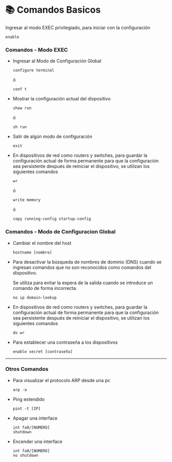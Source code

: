 # 📚 Comandos Basicos

Ingresar al modo EXEC privilegiado, para iniciar con la configuración

```console
enable
```

### Comandos - Modo EXEC

* Ingresar al Modo de Configuración Global

    ```console
    configure terminal
    ```
    ó
    ```console
    conf t
    ```

* Mostrar la configuración actual del dispositivo

    ```console
    show run
    ```
    ó
    ```console
    sh run
    ```

* Salir de algún modo de configuración

    ```console
    exit
    ```

* En dispositivos de red como routers y switches, para guardar la configuración actual de forma permanente para que la configuración sea persistente después de reiniciar el dispositivo, se utilizan los siguientes comandos

    ```console
    wr
    ```
    ó
    ```console
    write memory
    ```
    ó
    ```console
    copy running-config startup-config
    ```

### Comandos - Modo de Configuracion Global

* Cambiar el nombre del host
    ```console
    hostname [nombre]
    ```
 
* Para desactivar la búsqueda de nombres de dominio (DNS) cuando se ingresan comandos que no son reconocidos como comandos del dispositivo.

    Se utiliza para evitar la espera de la salida cuando se introduce un comando de forma incorrecta.

    ```console
    no ip domain-lookup
    ```

* En dispositivos de red como routers y switches, para guardar la configuración actual de forma permanente para que la configuración sea persistente después de reiniciar el dispositivo, se utilizan los siguientes comandos

    ```console
    do wr
    ```

* Para establecer una contraseña a los dispositivos

    ```console
    enable secret [contraseña]
    ```

---

### Otros Comandos

* Para visualizar el protocolo ARP desde una pc

    ```console
    arp -a
    ```

* Ping extendido

    ```console
    pint -t [IP]
    ```

* Apagar una interface

    ```console
    int fa0/[NUMERO]
    shutdown
    ```

* Encender una interface

    ```console
    int fa0/[NUMERO]
    no shutdown
    ```